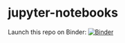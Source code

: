 # jupyter-notebooks

Launch this repo on Binder: [![Binder](https://mybinder.org/badge_logo.svg)](https://mybinder.org/v2/gh/VowpalWabbit/jupyter-notebooks/master)
